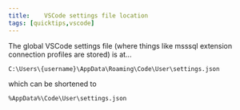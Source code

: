 ```yaml
---
title:    VSCode settings file location
tags: [quicktips,vscode]
---
```

The global VSCode settings file (where things like msssql extension connection profiles are stored) is at...
<!--more-->

```
C:\Users\{username}\AppData\Roaming\Code\User\settings.json
```

which can be shortened to

```
%AppData%\Code\User\settings.json
```


